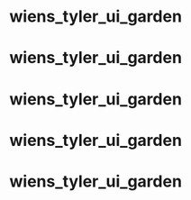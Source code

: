 # wiens_tyler_ui_garden
# wiens_tyler_ui_garden
# wiens_tyler_ui_garden
# wiens_tyler_ui_garden
# wiens_tyler_ui_garden
